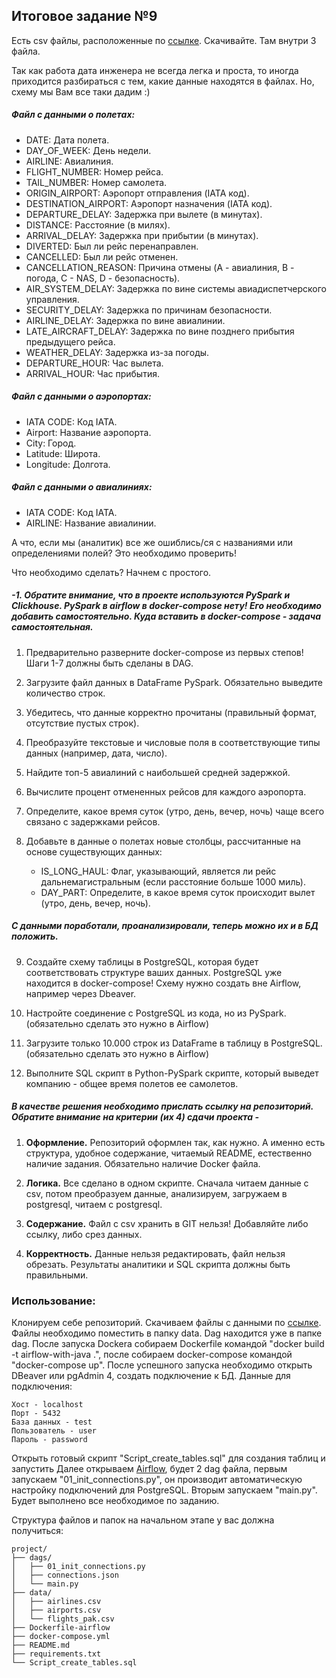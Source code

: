 ## Итоговое задание №9
Есть csv файлы, расположенные по [ссылке](https://disk.yandex.ru/d/TXZjQ6bbuWCo_g). Скачивайте. Там внутри 3 файла. 

Так как работа дата инженера не всегда легка и проста, то иногда приходится разбираться с тем, какие данные находятся в файлах. Но, схему мы Вам все таки дадим :)

##### Файл с данными о полетах:

* DATE: Дата полета.
* DAY_OF_WEEK: День недели.
* AIRLINE: Авиалиния.
* FLIGHT_NUMBER: Номер рейса.
* TAIL_NUMBER: Номер самолета.
* ORIGIN_AIRPORT: Аэропорт отправления (IATA код).
* DESTINATION_AIRPORT: Аэропорт назначения (IATA код).
* DEPARTURE_DELAY: Задержка при вылете (в минутах).
* DISTANCE: Расстояние (в милях).
* ARRIVAL_DELAY: Задержка при прибытии (в минутах).
* DIVERTED: Был ли рейс перенаправлен.
* CANCELLED: Был ли рейс отменен.
* CANCELLATION_REASON: Причина отмены (A - авиалиния, B - погода, C - NAS, D - безопасность).
* AIR_SYSTEM_DELAY: Задержка по вине системы авиадиспетчерского управления.
* SECURITY_DELAY: Задержка по причинам безопасности.
* AIRLINE_DELAY: Задержка по вине авиалинии.
* LATE_AIRCRAFT_DELAY: Задержка по вине позднего прибытия предыдущего рейса.
* WEATHER_DELAY: Задержка из-за погоды.
* DEPARTURE_HOUR: Час вылета.
* ARRIVAL_HOUR: Час прибытия.

##### Файл с данными о аэропортах:

* IATA CODE: Код IATA.
* Airport: Название аэропорта.
* City: Город.
* Latitude: Широта.
* Longitude: Долгота.

##### Файл с данными о авиалиниях:

* IATA CODE: Код IATA.
* AIRLINE: Название авиалинии.

А что, если мы (аналитик) все же ошиблись/ся с названиями или определениями полей? Это необходимо проверить!

Что необходимо сделать? Начнем с простого.

 

##### -1. Обратите внимание, что в проекте используются PySpark и Clickhouse. PySpark в airflow в docker-compose нету! Его необходимо добавить самостоятельно. Куда вставить в docker-compose - задача самостоятельная. 

1. Предварительно разверните docker-compose из первых степов! Шаги 1-7 должны быть сделаны в DAG.

2. Загрузите файл данных в DataFrame PySpark. Обязательно выведите количество строк.

3. Убедитесь, что данные корректно прочитаны (правильный формат, отсутствие пустых строк).

4. Преобразуйте текстовые и числовые поля в соответствующие типы данных (например, дата, число).

5. Найдите топ-5 авиалиний с наибольшей средней задержкой.

6. Вычислите процент отмененных рейсов для каждого аэропорта.

7. Определите, какое время суток (утро, день, вечер, ночь) чаще всего связано с задержками рейсов.

8. Добавьте в данные о полетах новые столбцы, рассчитанные на основе существующих данных:

   * IS_LONG_HAUL: Флаг, указывающий, является ли рейс дальнемагистральным (если расстояние больше 1000 миль).
   * DAY_PART: Определите, в какое время суток происходит вылет (утро, день, вечер, ночь).

##### С данными поработали, проанализировали, теперь можно их и в БД положить. 

9. Создайте схему таблицы в PostgreSQL, которая будет соответствовать структуре ваших данных. PostgreSQL уже находится в docker-compose! Схему нужно создать вне Airflow, например через Dbeaver.

10. Настройте соединение с PostgreSQL из кода, но из PySpark. (обязательно сделать это нужно в Airflow)

11. Загрузите только 10.000 строк из DataFrame в таблицу в PostgreSQL. (обязательно сделать это нужно в Airflow)

12. Выполните SQL скрипт в Python-PySpark скрипте, который выведет компанию - общее время полетов ее самолетов.

##### В качестве решения необходимо прислать ссылку на репозиторий. Обратите внимание на критерии (их 4) сдачи проекта - 

1. **Оформление.** Репозиторий оформлен так, как нужно. А именно есть структура, удобное содержание, читаемый README, естественно наличие задания. Обязательно наличие Docker файла.

2. **Логика.** Все сделано в одном скрипте. Сначала читаем данные с csv, потом преобразуем данные, анализируем, загружаем в postgresql, читаем с postgresql.

3. **Содержание.** Файл c csv хранить в GIT нельзя! Добавляйте либо ссылку, либо срез данных.

4. **Корректность.** Данные нельзя редактировать, файл нельзя обрезать. Результаты аналитики и SQL скрипта должны быть правильными.

### Использование:
Клонируем себе репозиторий. Скачиваем файлы с данными по [ссылке](https://disk.yandex.ru/d/TXZjQ6bbuWCo_g). Файлы необходимо поместить в папку data. Dag находится уже в папке dag. После запуска Dockera собираем Dockerfile командой "docker build -t airflow-with-java .", после собираем docker-compose командой "docker-compose up". После успешного запуска необходимо открыть DBeaver или pgAdmin 4, создать подключение к БД.
Данные для подключения:

	Хост - localhost
	Порт - 5432
	База данных - test
	Пользователь - user
	Пароль - password

Открыть готовый скрипт "Script_create_tables.sql" для создания таблиц и запустить Далее открываем [Airflow](http://localhost:8080), будет 2 dag файла, первым запускаем "01_init_connections.py", он производит автоматическую настройку подключений для PostgreSQL. Вторым запускаем "main.py". Будет выполнено все необходимое по заданию.

Структура файлов и папок на начальном этапе у вас должна получиться:

	project/
	├── dags/
	│   ├── 01_init_connections.py
	│   ├── connections.json
	│   └── main.py
	├── data/
	│   ├── airlines.csv
	│   ├── airports.csv
	│   └── flights_pak.csv
	├── Dockerfile-airflow
	├── docker-compose.yml
	├── README.md
	├── requirements.txt
	└── Script_create_tables.sql